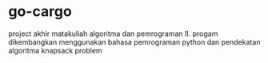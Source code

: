 # go-cargo
project akhir matakuliah algoritma dan pemrograman II. progam dikembangkan menggunakan bahasa pemrograman python dan pendekatan algoritma knapsack problem
